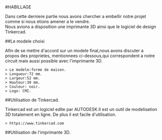 #HABILLAGE

Dans cette derniere partie nous avons chercher a embellir notre projet comme si nous etions amener a le vendre.  
Nous avions a disposition une imprimante 3D ainsi que le logiciel de design Tinkercad.

##Le modele choisi

Afin de se mettre d'accord sur un modele final,nous avons discuter a propos des proprietes,
mentionnees ci-dessous,qui correspondent a notre circuit mais aussi possible avec l'imprimante 3D.


	> Le modele:forme de maison.
	> Longueur:72 mm.
	> Largeur:52 mm.
	> Hauteur:30 mm.
	> Couleur: noir.
	> Logo: CMI.


##Utilisation de Tinkercad.

Tinkercad est un logiciel edite par AUTODESK.Il est un outil de modelisation 3D totalement en ligne.
De plus il est facile d'utilisation.

	> https://www.tinkercad.com 



##Utilisation de l'imprimante 3D.




